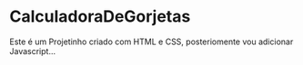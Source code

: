 # CalculadoraDeGorjetas
Este é um Projetinho criado com HTML e CSS, posteriomente vou adicionar Javascript...
